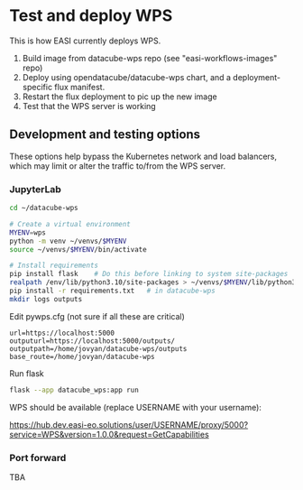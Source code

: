 # Test and deploy WPS

This is how EASI currently deploys WPS.

1. Build image from datacube-wps repo (see "easi-workflows-images" repo)
1. Deploy using opendatacube/datacube-wps chart, and a deployment-specific flux manifest.
1. Restart the flux deployment to pic up the new image
1. Test that the WPS server is working

## Development and testing options

These options help bypass the Kubernetes network and load balancers, which may limit or alter the traffic to/from the WPS server.

### JupyterLab

```bash
cd ~/datacube-wps

# Create a virtual environment
MYENV=wps
python -m venv ~/venvs/$MYENV
source ~/venvs/$MYENV/bin/activate

# Install requirements
pip install flask    # Do this before linking to system site-packages
realpath /env/lib/python3.10/site-packages > ~/venvs/$MYENV/lib/python3.10/site-packages/base_venv.pth
pip install -r requirements.txt   # in datacube-wps
mkdir logs outputs
```

Edit pywps.cfg (not sure if all these are critical)
```
url=https://localhost:5000
outputurl=https://localhost:5000/outputs/
outputpath=/home/jovyan/datacube-wps/outputs
base_route=/home/jovyan/datacube-wps
```

Run flask
```bash
flask --app datacube_wps:app run
```

WPS should be available (replace USERNAME with your username):

https://hub.dev.easi-eo.solutions/user/USERNAME/proxy/5000?service=WPS&version=1.0.0&request=GetCapabilities

### Port forward

TBA
